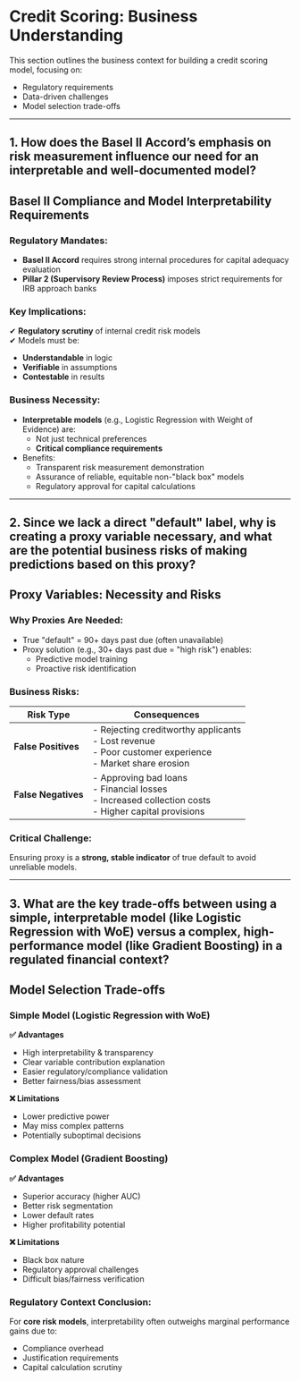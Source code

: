 # Credit Scoring: Business Understanding

This section outlines the business context for building a credit scoring model, focusing on:
- Regulatory requirements
- Data-driven challenges  
- Model selection trade-offs

---
## 1. How does the Basel II Accord’s emphasis on risk measurement influence our need for an interpretable and well-documented model?

## Basel II Compliance and Model Interpretability Requirements

### Regulatory Mandates:
- **Basel II Accord** requires strong internal procedures for capital adequacy evaluation
- **Pillar 2 (Supervisory Review Process)** imposes strict requirements for IRB approach banks

### Key Implications:
✔ **Regulatory scrutiny** of internal credit risk models  
✔ Models must be:
  - **Understandable** in logic
  - **Verifiable** in assumptions  
  - **Contestable** in results

### Business Necessity:
- **Interpretable models** (e.g., Logistic Regression with Weight of Evidence) are:
  - Not just technical preferences
  - **Critical compliance requirements**
- Benefits:
  - Transparent risk measurement demonstration
  - Assurance of reliable, equitable non-"black box" models
  - Regulatory approval for capital calculations

---

## 2. Since we lack a direct "default" label, why is creating a proxy variable necessary, and what are the potential business risks of making predictions based on this proxy?

## Proxy Variables: Necessity and Risks

### Why Proxies Are Needed:
- True "default" = 90+ days past due (often unavailable)
- Proxy solution (e.g., 30+ days past due = "high risk") enables:
  - Predictive model training
  - Proactive risk identification

### Business Risks:

| Risk Type | Consequences |
|-----------|-------------|
| **False Positives** | - Rejecting creditworthy applicants <br> - Lost revenue <br> - Poor customer experience <br> - Market share erosion |
| **False Negatives** | - Approving bad loans <br> - Financial losses <br> - Increased collection costs <br> - Higher capital provisions |

### Critical Challenge:
Ensuring proxy is a **strong, stable indicator** of true default to avoid unreliable models.

---

## 3. What are the key trade-offs between using a simple, interpretable model (like Logistic Regression with WoE) versus a complex, high-performance model (like Gradient Boosting) in a regulated financial context?

## Model Selection Trade-offs

### Simple Model (Logistic Regression with WoE)

**✅ Advantages**  
- High interpretability & transparency  
- Clear variable contribution explanation  
- Easier regulatory/compliance validation  
- Better fairness/bias assessment  

**❌ Limitations**  
- Lower predictive power  
- May miss complex patterns  
- Potentially suboptimal decisions  

### Complex Model (Gradient Boosting)

**✅ Advantages**  
- Superior accuracy (higher AUC)  
- Better risk segmentation  
- Lower default rates  
- Higher profitability potential  

**❌ Limitations**  
- Black box nature  
- Regulatory approval challenges  
- Difficult bias/fairness verification  

### Regulatory Context Conclusion:
For **core risk models**, interpretability often outweighs marginal performance gains due to:
- Compliance overhead  
- Justification requirements  
- Capital calculation scrutiny